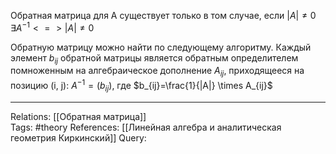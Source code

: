 Обратная матрица для А существует только в том случае, если $|A| \neq 0$
$\exists A^{-1} <=> |A| \neq 0$

Обратную матрицу можно найти по следующему алгоритму. Каждый элемент $b_{ij}$ обратной матрицы является обратным определителем помноженным на алгебраическое дополнение $A_{ij}$, приходящееся на позицию (i, j):
$A^{-1}=(b_{ij})$, где $b_{ij}=\frac{1}{|A|} \times A_{ij}$

___
Relations: [[Обратная матрица]]  
Tags: #theory 
References: [[Линейная алгебра и аналитическая геометрия Киркинский]] 
Query: 